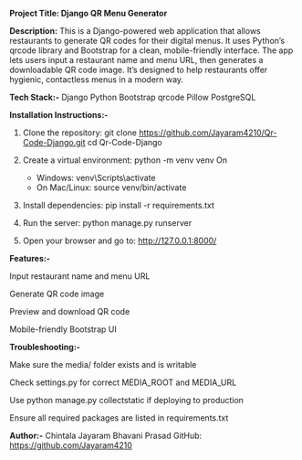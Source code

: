 **Project Title: Django QR Menu Generator**

**Description:** This is a Django-powered web application that allows restaurants to generate QR codes for their digital menus. It uses Python’s qrcode library and Bootstrap for a clean, mobile-friendly interface. The app lets users input a restaurant name and menu URL, then generates a downloadable QR code image. It’s designed to help restaurants offer hygienic, contactless menus in a modern way.

**Tech Stack:-**
Django
Python
Bootstrap
qrcode
Pillow
PostgreSQL

**Installation Instructions:-**
1. Clone the repository: git clone https://github.com/Jayaram4210/Qr-Code-Django.git cd Qr-Code-Django

2. Create a virtual environment: python -m venv venv On
   - Windows: venv\Scripts\activate
   - On Mac/Linux: source venv/bin/activate

3. Install dependencies: pip install -r requirements.txt

4. Run the server: python manage.py runserver

5. Open your browser and go to: http://127.0.0.1:8000/



**Features:-**

Input restaurant name and menu URL

Generate QR code image

Preview and download QR code

Mobile-friendly Bootstrap UI



**Troubleshooting:-**

Make sure the media/ folder exists and is writable

Check settings.py for correct MEDIA_ROOT and MEDIA_URL

Use python manage.py collectstatic if deploying to production

Ensure all required packages are listed in requirements.txt


**Author:-**
Chintala Jayaram Bhavani Prasad
GitHub: https://github.com/Jayaram4210
